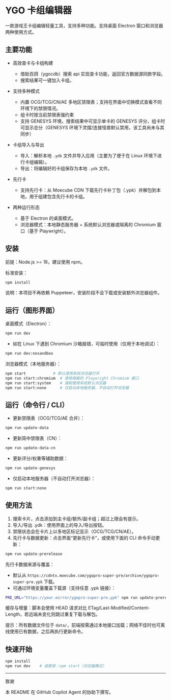 # YGO 卡组编辑器

一款游戏王卡组编辑轻量工具，支持多种功能。支持桌面 Electron 窗口和浏览器两种使用方式。

## 主要功能

- 高效查卡与卡组构建
  - 借助百鸽（ygocdb）搜索 api 实现查卡功能，返回官方数据源同款字段。
  - 搜索结果可一键加入卡组。

- 支持多种模式
  - 内置 OCG/TCG/CN/AE 多地区禁限表；支持在界面中切换模式查看不同环境下的禁限情况。
  - 组卡时按当前禁限表强约束
  - 支持 GENESYS 环境，搜索结果中可显示单卡的 GENESYS 评分，组卡时可显示总分（GENESYS 环境下灵摆/连接怪兽默认禁用，该工具尚未与其同步）

- 卡组导入与导出
  - 导入：解析本地 `.ydk` 文件并导入应用（主要为了便于在 Linux 环境下进行卡组编辑）。
  - 导出：将编辑好的卡组保存为本地 `.ydk` 文件。

- 先行卡
  - 支持先行卡：从 Moecube CDN 下载先行卡补丁包（.ypk）并解包到本地，用于组建包含先行卡的卡组。

- 两种运行形态
  - 基于 Electron 的桌面模式。
  - 浏览器模式：本地静态服务器 + 系统默认浏览器或隔离的 Chromium 窗口（基于 Playwright）。

## 安装

前提：Node.js >= 18，建议使用 npm。

标准安装：

```bash
npm install
```

说明：本项目不再依赖 Puppeteer，安装阶段不会下载或安装额外浏览器组件。

## 运行（图形界面）

桌面模式（Electron）：

```bash
npm run dev
```

- 如在 Linux 下遇到 Chromium 沙箱报错，可临时使用（仅用于本地调试）：

```bash
npm run dev:nosandbox
```

浏览器模式（本地服务器）：

```bash
npm start            # 默认使用系统浏览器打开
npm run start:chromium  # 使用隔离的 Playwright Chromium 窗口
npm run start:system    # 强制使用系统默认浏览器
npm run start:none      # 仅启动本地服务器，不自动打开浏览器
```

## 运行（命令行 / CLI）

- 更新禁限表（OCG/TCG/AE 合并）：

```bash
npm run update-data
```

- 更新简中禁限表（CN）：

```bash
npm run update-data-cn
```

- 更新评分/权重等辅助数据：

```bash
npm run update-genesys
```

- 仅启动本地服务器（不自动打开浏览器）：

```bash
npm run start:none
```

## 使用方法

1) 搜索卡片，点击添加到主卡组/额外/副卡组；超过上限会有提示。
2) 导入/导出 .ydk：使用界面上的导入/导出按钮。
3) 禁限状态会在卡片上以多地区标记显示（OCG/TCG/CN/AE）。
4) 先行卡与数据更新：点击界面“更新先行卡”，或使用下面的 CLI 命令手动更新：

```bash
npm run update-prerelease
```

先行卡数据来源与覆盖：

- 默认从 `https://cdntx.moecube.com/ygopro-super-pre/archive/ygopro-super-pre.ypk` 下载。
- 可通过环境变量覆盖下载源（支持任意 .ypk 链接）：

```bash
PRE_URL="https://your.mirror/ygopro-super-pre.ypk" npm run update-prerelease
```

缓存与增量：脚本会使用 HEAD 请求对比 ETag/Last-Modified/Content-Length，若远端未变化则跳过重复下载与解包。

提示：所有数据文件位于 `data/`，前端按需通过本地接口加载；网络不佳时也可离线使用已有数据，之后再执行更新命令。

## 快速开始

```bash
npm install
npm run dev    # 或使用：npm start（浏览器模式）
```

---

致谢

本 README 在 GitHub Copilot Agent 的协助下撰写。

